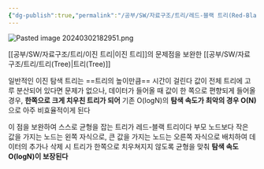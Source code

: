 ```yaml
---
{"dg-publish":true,"permalink":"/공부/SW/자료구조/트리/레드-블랙 트리(Red-Black Tree)/","dgPassFrontmatter":true}
---
```


![Pasted image 20240302182951.png](/img/user/%EC%B2%A8%EB%B6%80%ED%8C%8C%EC%9D%BC/Pasted%20image%2020240302182951.png)

[[공부/SW/자료구조/트리/이진 트리\|이진 트리]]의 문제점을 보완한 [[공부/SW/자료구조/트리/트리(Tree)\|트리(Tree)]]

일반적인 이진 탐색 트리는 ==트리의 높이만큼== 시간이 걸린다
값이 전체 트리에 고루 분산되어 있다면 문제가 없으나, 데이터가 들어올 때 값이 한 쪽으로 편향되게 들어올 경우, **한쪽으로 크게 치우친 트리가 되어** 기존 O(logN)의 **탐색 속도가 최악의 경우 O(N)** 으로 아주 비효율적이게 된다

이 점을 보완하여 스스로 균형을 잡는 트리가 레드-블랙 트리이다
부모 노드보다 작은 값을 가지는 노드는 왼쪽 자식으로, 큰 값을 가지는 노드는 오른쪽 자식으로 배치하여 데이터의 추가나 삭제 시 트리가 한쪽으로 치우쳐지지 않도록 균형을 맞춰 **탐색 속도 O(logN)이 보장된다**
